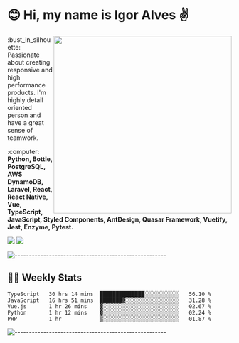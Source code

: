 # :blush: Hi, my name is Igor Alves :v:

<img src="https://github-readme-stats.vercel.app/api?username=iguit0&show_icons=true&count_private=true&theme=onedark" min-width="400px" max-width="400px" width="400px" align="right" />

<p align="left"> 
  :bust_in_silhouette: Passionate about creating responsive and high performance products.
  I'm highly detail oriented person and have a great sense of teamwork.
</p>

<p align="left">
  :computer: <strong>Python, Bottle, PostgreSQL, AWS DynamoDB, Laravel, React, React Native, Vue, TypeScript, JavaScript, Styled Components, AntDesign, Quasar Framework, Vuetify, Jest, Enzyme, Pytest.</strong>
</p>

<p align="left">
  <a href="https://www.linkedin.com/in/igor-lucio-alves" target="_blank" rel="noopener noreferrer" alt="Linkedin">
  <img src="https://img.shields.io/badge/LinkedIn-0077B5?style=for-the-badge&logo=linkedin&logoColor=white" /></a>

  <a href="https://t.me/iguit0" target="_blank" rel="noopener noreferrer" alt="Telegram">
  <img src="https://img.shields.io/badge/Telegram-2CA5E0?style=for-the-badge&logo=telegram&logoColor=white" /></a>
</p>

![-----------------------------------------------------](https://raw.githubusercontent.com/andreasbm/readme/master/assets/lines/aqua.png)

## :man_technologist: Weekly Stats
<!--START_SECTION:waka-->
```text
TypeScript   30 hrs 14 mins  ██████████████░░░░░░░░░░░   56.10 % 
JavaScript   16 hrs 51 mins  ███████▓░░░░░░░░░░░░░░░░░   31.28 % 
Vue.js       1 hr 26 mins    ▓░░░░░░░░░░░░░░░░░░░░░░░░   02.67 % 
Python       1 hr 12 mins    ▓░░░░░░░░░░░░░░░░░░░░░░░░   02.24 % 
PHP          1 hr            ▒░░░░░░░░░░░░░░░░░░░░░░░░   01.87 % 
```
<!--END_SECTION:waka-->
![-----------------------------------------------------](https://raw.githubusercontent.com/andreasbm/readme/master/assets/lines/aqua.png)

